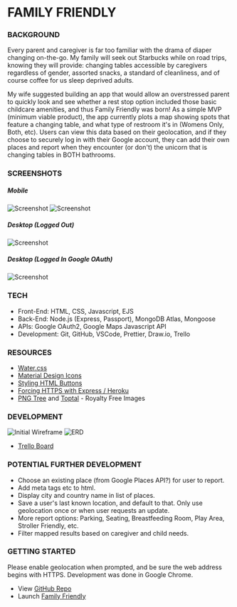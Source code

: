 # FAMILY FRIENDLY

### BACKGROUND

Every parent and caregiver is far too familiar with the drama of diaper changing on-the-go. My family will seek out Starbucks while on road trips, knowing they will provide: changing tables accessible by caregivers regardless of gender, assorted snacks, a standard of cleanliness, and of course coffee for us sleep deprived adults.

My wife suggested building an app that would allow an overstressed parent to quickly look and see whether a rest stop option included those basic childcare amenities, and thus Family Friendly was born! As a simple MVP (minimum viable product), the app currently plots a map showing spots that feature a changing table, and what type of restroom it's in (Womens Only, Both, etc). Users can view this data based on their geolocation, and if they choose to securely log in with their Google account, they can add their own places and report when they encounter (or don't) the unicorn that is changing tables in BOTH bathrooms.

### SCREENSHOTS

##### Mobile

![Screenshot](./docs/mobile-splash.jpg 'Mobile Screenshot')
![Screenshot](./docs/mobile-reports.jpg 'Mobile Screenshot')

##### Desktop (Logged Out)

![Screenshot](./docs/desktop-list-loggedout.png 'Desktop Screenshot')

##### Desktop (Logged In Google OAuth)

![Screenshot](./docs/desktop-list.png 'Desktop Screenshot')

### TECH

- Front-End: HTML, CSS, Javascript, EJS
- Back-End: Node.js (Express, Passport), MongoDB Atlas, Mongoose
- APIs: Google OAuth2, Google Maps Javascript API
- Development: Git, GitHub, VSCode, Prettier, Draw.io, Trello

### RESOURCES

- [Water.css](https://watercss.kognise.dev/)
- [Material Design Icons](http://google.github.io/material-design-icons/)
- [Styling HTML Buttons](https://fdossena.com/?p=html5cool/buttons/i.frag)
- [Forcing HTTPS with Express / Heroku](https://jaketrent.com/post/https-redirect-node-heroku)
- [PNG Tree](pngtree.com) and [Toptal](https://www.toptal.com/designers/subtlepatterns/) - Royalty Free Images

### DEVELOPMENT

![Initial Wireframe](./docs/wireframe.jpg 'Initial Wireframe - Main Page')
![ERD](./docs/erd.drawio.svg 'Entity Relationship Diagram')

- [Trello Board](https://trello.com/b/y4dMEE1k/project-2)

### POTENTIAL FURTHER DEVELOPMENT

- Choose an existing place (from Google Places API?) for user to report.
- Add meta tags etc to html.
- Display city and country name in list of places.
- Save a user's last known location, and default to that. Only use geolocation once or when user requests an update.
- More report options: Parking, Seating, Breastfeeding Room, Play Area, Stroller Friendly, etc.
- Filter mapped results based on caregiver and child needs.

### GETTING STARTED

Please enable geolocation when prompted, and be sure the web address begins with HTTPS. Development was done in Google Chrome.

- View [GitHub Repo](https://github.com/benhammondmusic/familyfriendly)
- Launch [Family Friendly](https://benhammond-familyfriendly.herokuapp.com)
